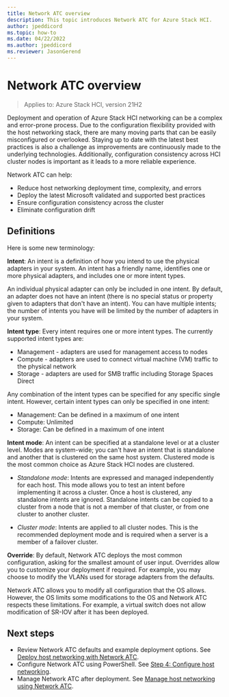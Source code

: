 ```yaml
---
title: Network ATC overview 
description: This topic introduces Network ATC for Azure Stack HCI.
author: jpeddicord
ms.topic: how-to
ms.date: 04/22/2022
ms.author: jpeddicord
ms.reviewer: JasonGerend
---
```


# Network ATC overview 

> Applies to: Azure Stack HCI, version 21H2

Deployment and operation of Azure Stack HCI networking can be a complex and error-prone process. Due to the configuration flexibility provided with the host networking stack, there are many moving parts that can be easily misconfigured or overlooked. Staying up to date with the latest best practices is also a challenge as improvements are continuously made to the underlying technologies. Additionally, configuration consistency across HCI cluster nodes is important as it leads to a more reliable experience.

Network ATC can help:

- Reduce host networking deployment time, complexity, and errors
- Deploy the latest Microsoft validated and supported best practices
- Ensure configuration consistency across the cluster
- Eliminate configuration drift

## Definitions

Here is some new terminology:

**Intent**: An intent is a definition of how you intend to use the physical adapters in your system. An intent has a friendly name, identifies one or more physical adapters, and includes one or more intent types.

An individual physical adapter can only be included in one intent. By default, an adapter does not have an intent (there is no special status or property given to adapters that don't have an intent). You can have multiple intents; the number of intents you have will be limited by the number of adapters in your system.

**Intent type**: Every intent requires one or more intent types. The currently supported intent types are:

- Management - adapters are used for management access to nodes
- Compute - adapters are used to connect virtual machine (VM) traffic to the physical network
- Storage - adapters are used for SMB traffic including Storage Spaces Direct

Any combination of the intent types can be specified for any specific single intent. However, certain intent types can only be specified in one intent:

- Management: Can be defined in a maximum of one intent
- Compute: Unlimited
- Storage: Can be defined in a maximum of one intent

**Intent mode**: An intent can be specified at a standalone level or at a cluster level. Modes are system-wide; you can't have an intent that is standalone and another that is clustered on the same host system. Clustered mode is the most common choice as Azure Stack HCI nodes are clustered.

- *Standalone mode*: Intents are expressed and managed independently for each host. This mode allows you to test an intent before implementing it across a cluster. Once a host is clustered, any standalone intents are ignored. Standalone intents can be copied to a cluster from a node that is not a member of that cluster, or from one cluster to another cluster.

- *Cluster mode*: Intents are applied to all cluster nodes. This is the recommended deployment mode and is required when a server is a member of a failover cluster.

**Override**: By default, Network ATC deploys the most common configuration, asking for the smallest amount of user input. Overrides allow you to customize your deployment if required. For example, you may choose to modify the VLANs used for storage adapters from the defaults.

Network ATC allows you to modify all configuration that the OS allows. However, the OS limits some modifications to the OS and Network ATC respects these limitations. For example, a virtual switch does not allow modification of SR-IOV after it has been deployed.

## Next steps

- Review Network ATC defaults and example deployment options. See [Deploy host networking with Network ATC](../deploy/network-atc.md).
- Configure Network ATC using PowerShell. See [Step 4: Configure host networking](../deploy/create-cluster-powershell.md#step-4-configure-host-networking).
- Manage Network ATC after deployment. See [Manage host networking using Network ATC](../manage/manage-network-atc.md).
